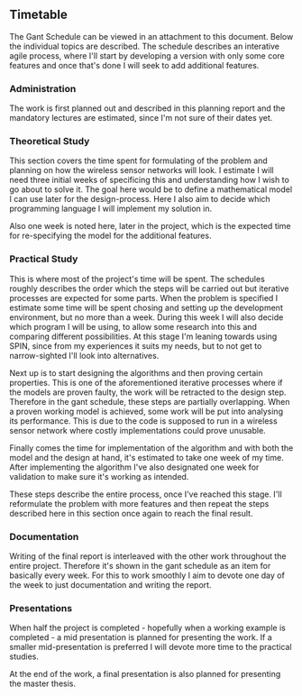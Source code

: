 
## Timetable

The Gant Schedule can be viewed in an attachment to this document. Below the individual topics are described. The schedule describes an interative agile process, where I'll start by developing a version with only some core features and once that's done I will seek to add additional features. 

### Administration

The work is first planned out and described in this planning report and the mandatory lectures are estimated, since I'm not sure of their dates yet. 

### Theoretical Study

This section covers the time spent for formulating of the problem and planning on how the wireless sensor networks will look. I estimate I will need three initial weeks of specificing this and understanding how I wish to go about to solve it. The goal here would be to define a mathematical model I can use later for the design-process. Here I also aim to decide which programming language I will implement my solution in. 

Also one week is noted here, later in the project, which is the expected time for re-specifying the model for the additional features.

### Practical Study

This is where most of the project's time will be spent. The schedules roughly describes the order which the steps will be carried out but iterative processes are expected for some parts. When the problem is specified I estimate some time will be spent chosing and setting up the development environment, but no more than a week. During this week I will also decide which program I will be using, to allow some research into this and comparing different possibilities. At this stage I'm leaning towards using SPIN, since from my experiences it suits my needs, but to not get to narrow-sighted I'll look into alternatives. 

Next up is to start designing the algorithms and then proving certain properties. This is one of the aforementioned iterative processes where if the models are proven faulty, the work will be retracted to the design step. Therefore in the gant schedule, these steps are partially overlapping. When a proven working model is achieved, some work will be put into analysing its performance. This is due to the code is supposed to run in a wireless sensor network where costly implementations could prove unusable. 

Finally comes the time for implementation of the algorithm and with both the model and the design at hand, it's estimated to take one week of my time. After implementing the algorithm I've also designated one week for validation to make sure it's working as intended. 

These steps describe the entire process, once I've reached this stage. I'll reformulate the problem with more features and then repeat the steps described here in this section once again to reach the final result. 

### Documentation

Writing of the final report is interleaved with the other work throughout the entire project. Therefore it's shown in the gant schedule as an item for basically every week. For this to work smoothly I aim to devote one day of the week to just documentation and writing the report.

### Presentations

When half the project is completed - hopefully when a working example is completed - a mid presentation is planned for presenting the work. If a smaller mid-presentation is preferred I will devote more time to the practical studies. 

At the end of the work, a final presentation is also planned for presenting the master thesis.
